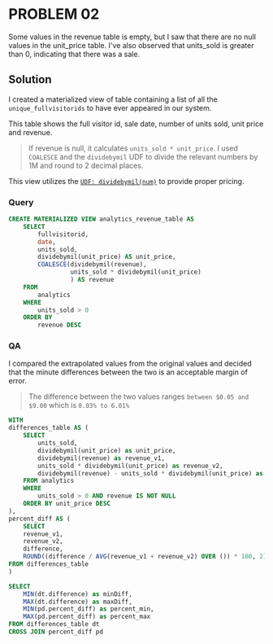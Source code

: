 # PROBLEM 02
Some values in the revenue table is empty, but I saw that there are no null values in the unit_price table. I've also observed that units_sold is greater than 0, indicating that there was a sale.

## Solution

I created a materialized view of table containing a list of all the `unique_fullvisitorids` to have ever appeared in our system.

This table shows the full visitor id, sale date, number of units sold, unit price and revenue.

>If revenue is null, it calculates `units_sold * unit_price`. I used `COALESCE` and the `dividebymil` UDF to divide the relevant numbers by 1M and round to 2 decimal places.

This view utilizes the [`UDF: dividebymil(num)`](../tools_etc/udf_dividebymil.md) to provide proper pricing.

### Query
```sql
CREATE MATERIALIZED VIEW analytics_revenue_table AS
	SELECT
	    fullvisitorid,
	    date,
	    units_sold,
	    dividebymil(unit_price) AS unit_price,
	    COALESCE(dividebymil(revenue),
	        	 units_sold * dividebymil(unit_price)
	    		 ) AS revenue
	FROM
	    analytics
	WHERE
	    units_sold > 0
	ORDER BY
	    revenue DESC
```

### QA
I compared the extrapolated values from the original values and decided that the minute differences between the two is an acceptable margin of error.
> The difference between the two values ranges `between $0.05 and $9.00` which is `0.03% to 6.01%`
```sql
WITH
differences_table AS (
	SELECT
		units_sold,
		dividebymil(unit_price) as unit_price,
		dividebymil(revenue) as revenue_v1,
		units_sold * dividebymil(unit_price) as revenue_v2,
		dividebymil(revenue) - units_sold * dividebymil(unit_price) as difference
	FROM analytics
	WHERE
		units_sold > 0 AND revenue IS NOT NULL
	ORDER BY unit_price DESC	
),
percent_diff AS (
	SELECT
	revenue_v1,
	revenue_v2,
	difference,
	ROUND((difference / AVG(revenue_v1 + revenue_v2) OVER ()) * 100, 2) AS percent_diff
FROM differences_table
)

SELECT
	MIN(dt.difference) as minDiff,
	MAX(dt.difference) as maxDiff,
	MIN(pd.percent_diff) as percent_min,
	MAX(pd.percent_diff) as percent_max
FROM differences_table dt
CROSS JOIN percent_diff pd
```